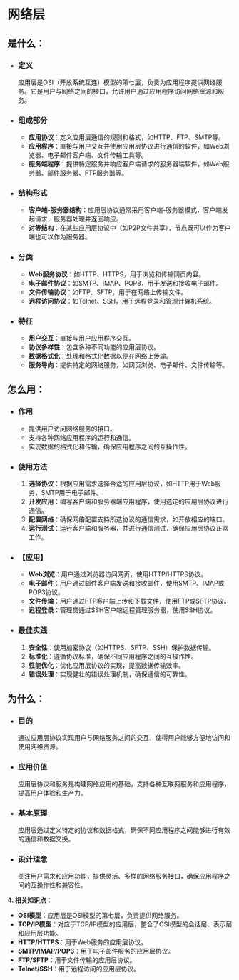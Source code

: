 # 网络层

## **是什么**：

- ### **定义**

  应用层是OSI（开放系统互连）模型的第七层，负责为应用程序提供网络服务。它是用户与网络之间的接口，允许用户通过应用程序访问网络资源和服务。

- ### **组成部分**

  - **应用协议**：定义应用层通信的规则和格式，如HTTP、FTP、SMTP等。
  - **应用程序**：直接与用户交互并使用应用层协议进行通信的软件，如Web浏览器、电子邮件客户端、文件传输工具等。
  - **服务端程序**：提供特定服务并响应客户端请求的服务器端软件，如Web服务器、邮件服务器、FTP服务器等。

- ### **结构形式**

  - **客户端-服务器结构**：应用层协议通常采用客户端-服务器模式，客户端发起请求，服务器处理并返回响应。
  - **对等结构**：在某些应用层协议中（如P2P文件共享），节点既可以作为客户端也可以作为服务器。

- ### **分类**

  - **Web服务协议**：如HTTP、HTTPS，用于浏览和传输网页内容。
  - **电子邮件协议**：如SMTP、IMAP、POP3，用于发送和接收电子邮件。
  - **文件传输协议**：如FTP、SFTP，用于在网络上传输文件。
  - **远程访问协议**：如Telnet、SSH，用于远程登录和管理计算机系统。

  

- ### **特征**

  - **用户交互**：直接与用户应用程序交互。
  - **协议多样性**：包含多种不同功能的应用层协议。
  - **数据格式化**：处理和格式化数据以便在网络上传输。
  - **服务导向**：提供特定的网络服务，如网页浏览、电子邮件、文件传输等。

## **怎么用**：

- ### **作用**

  - 提供用户访问网络服务的接口。
  - 支持各种网络应用程序的运行和通信。
  - 实现数据的格式化和传输，确保应用程序之间的互操作性。

- ### **使用方法**

  1. **选择协议**：根据应用需求选择合适的应用层协议，如HTTP用于Web服务，SMTP用于电子邮件。
  2. **开发应用**：编写客户端和服务器端应用程序，使用选定的应用层协议进行通信。
  3. **配置网络**：确保网络配置支持所选协议的通信需求，如开放相应的端口。
  4. **运行测试**：运行客户端和服务器，并进行通信测试，确保应用层协议正常工作。

- ### **【应用】**

  - **Web浏览**：用户通过浏览器访问网页，使用HTTP/HTTPS协议。
  - **电子邮件**：用户通过邮件客户端发送和接收邮件，使用SMTP、IMAP或POP3协议。
  - **文件传输**：用户通过FTP客户端上传和下载文件，使用FTP或SFTP协议。
  - **远程登录**：管理员通过SSH客户端远程管理服务器，使用SSH协议。

- ### **最佳实践**

  1. **安全性**：使用加密协议（如HTTPS、SFTP、SSH）保护数据传输。
  2. **标准化**：遵循协议标准，确保不同应用程序之间的互操作性。
  3. **性能优化**：优化应用层协议的实现，提高数据传输效率。
  4. **错误处理**：实现健壮的错误处理机制，确保通信的可靠性。

## **为什么**：

- ### **目的**

  通过应用层协议实现用户与网络服务之间的交互，使得用户能够方便地访问和使用网络资源。

- ### **应用价值**

  应用层协议和服务是构建网络应用的基础，支持各种互联网服务和应用程序，提高用户体验和生产力。

- ### **基本原理**

  应用层通过定义特定的协议和数据格式，确保不同应用程序之间能够进行有效的通信和数据交换。

- ### **设计理念**

  关注用户需求和应用功能，提供灵活、多样的网络服务接口，确保应用程序之间的互操作性和兼容性。

**4. 相关知识点**：

- **OSI模型**：应用层是OSI模型的第七层，负责提供网络服务。
- **TCP/IP模型**：对应于TCP/IP模型的应用层，整合了OSI模型的会话层、表示层和应用层功能。
- **HTTP/HTTPS**：用于Web服务的应用层协议。
- **SMTP/IMAP/POP3**：用于电子邮件服务的应用层协议。
- **FTP/SFTP**：用于文件传输的应用层协议。
- **Telnet/SSH**：用于远程访问的应用层协议。